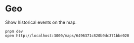 # Geo

Show historical events on the map.

```shell
pnpm dev
open http://localhost:3000/maps/6496371c820b9dc371bbe020
```
